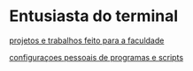 # Entusiasta do terminal

[projetos e trabalhos feito para a faculdade](https://github.com/tredeneo/utfpr)

[configuraçoes pessoais de programas e scripts](https://github.com/tredeneo/utfpr)
